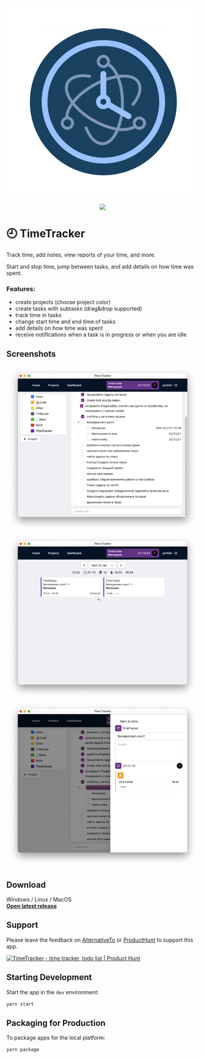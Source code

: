 <p align="center">
  <img src="https://github.com/Yadro/time-tracker/blob/41786ef0484da6809e39fa47e17474806c0d47b2/assets/icons/512x512.png" />
</p>
<p align="center">
  <a href="https://github.com/Yadro/time-tracker/releases/latest"><img src="https://img.shields.io/badge/Download-latest-brightgreen"/></a>
</p>

# 🕘 TimeTracker
Track time, add notes, view reports of your time, and more.

Start and stop time, jump between tasks, and add details on how time was spent.

### Features:

- create projects (choose project color)
- create tasks with subtasks (drag&drop supported)
- track time in tasks
- change start time and end time of tasks
- add details on how time was spent
- receive notifications when a task is in progress or when you are idle

## Screenshots
<img src="https://github.com/Yadro/time-tracker/blob/41786ef0484da6809e39fa47e17474806c0d47b2/.github/tt-projects.png" />
<img src="https://github.com/Yadro/time-tracker/blob/41786ef0484da6809e39fa47e17474806c0d47b2/.github/tt-hours.png" />
<img src="https://github.com/Yadro/time-tracker/blob/1e8861dbebddb0230e09812c8e41813143aee0fa/.github/tt-edit-project.png" />

## Download
Windows / Linux / MacOS  
**<a href="https://github.com/Yadro/time-tracker/releases/latest">Open latest release</a>**

## Support
Please leave the feedback on [AlternativeTo](https://alternativeto.net/software/timetracker-by-yadro/about/) or [ProductHunt](https://www.producthunt.com/posts/timetracker) to support this app.

<a href="https://www.producthunt.com/posts/timetracker?utm_source=badge-featured&utm_medium=badge&utm_souce=badge-timetracker" target="_blank"><img src="https://api.producthunt.com/widgets/embed-image/v1/featured.svg?post_id=305026&theme=light" alt="TimeTracker - time&#0032;tracker&#0044;&#0032;todo&#0032;list | Product Hunt" style="width: 250px; height: 54px;" width="250" height="54" /></a>

## Starting Development

Start the app in the `dev` environment:

```bash
yarn start
```

## Packaging for Production

To package apps for the local platform:

```bash
yarn package
```


